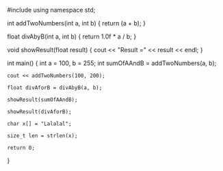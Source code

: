 
#include <iostream>
using namespace std;

int addTwoNumbers(int a, int b) {
	return (a + b);
}

float divAbyB(int a, int b) {
	return 1.0f * a / b;
}

void showResult(float result) {
	cout << "Result =" << result << endl;
}

int main() {
	int a = 100, b = 255;
	int sumOfAAndB = addTwoNumbers(a, b);

	cout << addTwoNumbers(100, 200);

	float divAforB = divAbyB(a, b);

	showResult(sumOfAAndB);

	showResult(divAforB);

	char x[] = "Lalalal";

	size_t len = strlen(x);

	return 0;
}
